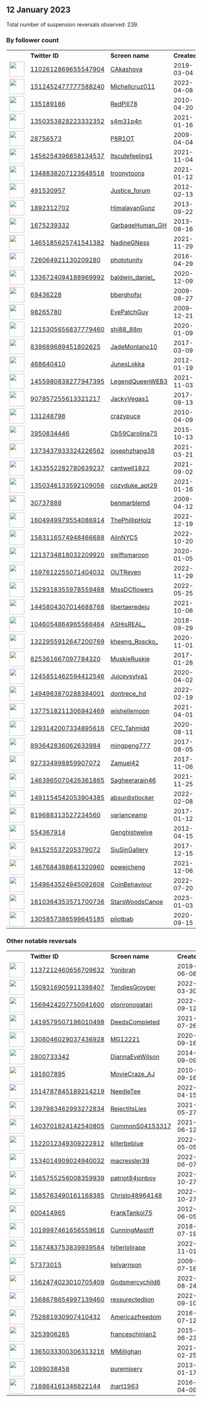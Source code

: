 
## 12 January 2023
Total number of suspension reversals observed: 239.

### By follower count
<table><tr><th></th><th align="left">Twitter ID</th><th align="left">Screen name</th>
<th align="left">Created</th><th align="left">Status</th><th align="left">Suspended</th><th align="left">Followers</th>
<tr><td><a href="https://pbs.twimg.com/profile_images/1612905780591599622/gTw3ieX8_normal.jpg"><img src="https://pbs.twimg.com/profile_images/1612905780591599622/gTw3ieX8_normal.jpg" width="40px" height="40px" align="center"/></a></td><td><a href="https://twitter.com/intent/user?user_id=1102612869655547904">1102612869655547904</a></td><td><a href="https://twitter.com/CAkashova">CAkashova</a></td><td>2019-03-04</td><td align="center"></td><td>2023-01-05</td><td>192925</td></tr>
<tr><td><a href="https://pbs.twimg.com/profile_images/1519097044899713026/CMVd786G_normal.jpg"><img src="https://pbs.twimg.com/profile_images/1519097044899713026/CMVd786G_normal.jpg" width="40px" height="40px" align="center"/></a></td><td><a href="https://twitter.com/intent/user?user_id=1512452477777588240">1512452477777588240</a></td><td><a href="https://twitter.com/Michellcruz011">Michellcruz011</a></td><td>2022-04-08</td><td align="center"></td><td>2022-12-29</td><td>110321</td></tr>
<tr><td><a href="https://pbs.twimg.com/profile_images/1613538737878700032/CauPIvGI_normal.jpg"><img src="https://pbs.twimg.com/profile_images/1613538737878700032/CauPIvGI_normal.jpg" width="40px" height="40px" align="center"/></a></td><td><a href="https://twitter.com/intent/user?user_id=135189186">135189186</a></td><td><a href="https://twitter.com/RedPill78">RedPill78</a></td><td>2010-04-20</td><td align="center"></td><td></td><td>92931</td></tr>
<tr><td><a href="https://pbs.twimg.com/profile_images/1529675700772302848/uXtYNx_v_normal.jpg"><img src="https://pbs.twimg.com/profile_images/1529675700772302848/uXtYNx_v_normal.jpg" width="40px" height="40px" align="center"/></a></td><td><a href="https://twitter.com/intent/user?user_id=1350353828223332352">1350353828223332352</a></td><td><a href="https://twitter.com/s4m31p4n">s4m31p4n</a></td><td>2021-01-16</td><td align="center"></td><td>2023-01-04</td><td>72130</td></tr>
<tr><td><a href="https://pbs.twimg.com/profile_images/1613556460662800384/5gPVBOvC_normal.jpg"><img src="https://pbs.twimg.com/profile_images/1613556460662800384/5gPVBOvC_normal.jpg" width="40px" height="40px" align="center"/></a></td><td><a href="https://twitter.com/intent/user?user_id=28756573">28756573</a></td><td><a href="https://twitter.com/P8R1OT">P8R1OT</a></td><td>2009-04-04</td><td align="center"></td><td></td><td>69504</td></tr>
<tr><td><a href="https://pbs.twimg.com/profile_images/1456254880536883209/xfqPfj37_normal.jpg"><img src="https://pbs.twimg.com/profile_images/1456254880536883209/xfqPfj37_normal.jpg" width="40px" height="40px" align="center"/></a></td><td><a href="https://twitter.com/intent/user?user_id=1456254396858134537">1456254396858134537</a></td><td><a href="https://twitter.com/Itscutefeeling1">Itscutefeeling1</a></td><td>2021-11-04</td><td align="center"></td><td>2022-12-17</td><td>59243</td></tr>
<tr><td><a href="https://pbs.twimg.com/profile_images/1631676327819640833/bG37ujaS_normal.png"><img src="https://pbs.twimg.com/profile_images/1631676327819640833/bG37ujaS_normal.png" width="40px" height="40px" align="center"/></a></td><td><a href="https://twitter.com/intent/user?user_id=1348838207123648518">1348838207123648518</a></td><td><a href="https://twitter.com/troonytoons">troonytoons</a></td><td>2021-01-12</td><td align="center">🚫</td><td>2023-01-12</td><td>58115</td></tr>
<tr><td><a href="https://pbs.twimg.com/profile_images/1134446093566169089/o_iTNi7K_normal.jpg"><img src="https://pbs.twimg.com/profile_images/1134446093566169089/o_iTNi7K_normal.jpg" width="40px" height="40px" align="center"/></a></td><td><a href="https://twitter.com/intent/user?user_id=491530957">491530957</a></td><td><a href="https://twitter.com/Justice_forum">Justice_forum</a></td><td>2012-02-13</td><td align="center"></td><td>2022-12-27</td><td>47999</td></tr>
<tr><td><a href="https://pbs.twimg.com/profile_images/1522159963614941186/A1pTHSwd_normal.jpg"><img src="https://pbs.twimg.com/profile_images/1522159963614941186/A1pTHSwd_normal.jpg" width="40px" height="40px" align="center"/></a></td><td><a href="https://twitter.com/intent/user?user_id=1892312702">1892312702</a></td><td><a href="https://twitter.com/HimalayanGunz">HimalayanGunz</a></td><td>2013-09-22</td><td align="center"></td><td>2023-01-04</td><td>34370</td></tr>
<tr><td><a href="https://pbs.twimg.com/profile_images/1049531025989062657/I0Iuajce_normal.jpg"><img src="https://pbs.twimg.com/profile_images/1049531025989062657/I0Iuajce_normal.jpg" width="40px" height="40px" align="center"/></a></td><td><a href="https://twitter.com/intent/user?user_id=1675239332">1675239332</a></td><td><a href="https://twitter.com/GarbageHuman_GH">GarbageHuman_GH</a></td><td>2013-08-16</td><td align="center"></td><td></td><td>29182</td></tr>
<tr><td><a href="https://pbs.twimg.com/profile_images/1465186808208113667/A-rq-bUb_normal.jpg"><img src="https://pbs.twimg.com/profile_images/1465186808208113667/A-rq-bUb_normal.jpg" width="40px" height="40px" align="center"/></a></td><td><a href="https://twitter.com/intent/user?user_id=1465185625741541382">1465185625741541382</a></td><td><a href="https://twitter.com/NadineGNess">NadineGNess</a></td><td>2021-11-29</td><td align="center"></td><td>2023-01-11</td><td>27483</td></tr>
<tr><td><a href="https://pbs.twimg.com/profile_images/726153395829112833/BfOPi-Ee_normal.jpg"><img src="https://pbs.twimg.com/profile_images/726153395829112833/BfOPi-Ee_normal.jpg" width="40px" height="40px" align="center"/></a></td><td><a href="https://twitter.com/intent/user?user_id=726064921130209280">726064921130209280</a></td><td><a href="https://twitter.com/phototunity">phototunity</a></td><td>2016-04-29</td><td align="center"></td><td>2023-01-07</td><td>26335</td></tr>
<tr><td><a href="https://pbs.twimg.com/profile_images/1606330681100865537/lxfqTEHv_normal.jpg"><img src="https://pbs.twimg.com/profile_images/1606330681100865537/lxfqTEHv_normal.jpg" width="40px" height="40px" align="center"/></a></td><td><a href="https://twitter.com/intent/user?user_id=1336724094188969992">1336724094188969992</a></td><td><a href="https://twitter.com/baldwin_daniel_">baldwin_daniel_</a></td><td>2020-12-09</td><td align="center"></td><td>2023-01-11</td><td>14768</td></tr>
<tr><td><a href="https://pbs.twimg.com/profile_images/831325029090471936/uzyJ10CI_normal.jpg"><img src="https://pbs.twimg.com/profile_images/831325029090471936/uzyJ10CI_normal.jpg" width="40px" height="40px" align="center"/></a></td><td><a href="https://twitter.com/intent/user?user_id=69436228">69436228</a></td><td><a href="https://twitter.com/bberghofsr">bberghofsr</a></td><td>2009-08-27</td><td align="center"></td><td></td><td>13370</td></tr>
<tr><td><a href="https://pbs.twimg.com/profile_images/570639372760793088/yKd-nHpt_normal.jpeg"><img src="https://pbs.twimg.com/profile_images/570639372760793088/yKd-nHpt_normal.jpeg" width="40px" height="40px" align="center"/></a></td><td><a href="https://twitter.com/intent/user?user_id=98265780">98265780</a></td><td><a href="https://twitter.com/EyePatchGuy">EyePatchGuy</a></td><td>2009-12-21</td><td align="center"></td><td>2023-01-06</td><td>11571</td></tr>
<tr><td><a href="https://pbs.twimg.com/profile_images/1621918976535154690/ecaLXXpC_normal.jpg"><img src="https://pbs.twimg.com/profile_images/1621918976535154690/ecaLXXpC_normal.jpg" width="40px" height="40px" align="center"/></a></td><td><a href="https://twitter.com/intent/user?user_id=1215305656837779460">1215305656837779460</a></td><td><a href="https://twitter.com/shi88_88m">shi88_88m</a></td><td>2020-01-09</td><td align="center"></td><td>2022-12-01</td><td>11330</td></tr>
<tr><td><a href="https://pbs.twimg.com/profile_images/1569695832492101635/FMAGklNV_normal.jpg"><img src="https://pbs.twimg.com/profile_images/1569695832492101635/FMAGklNV_normal.jpg" width="40px" height="40px" align="center"/></a></td><td><a href="https://twitter.com/intent/user?user_id=839689689451802625">839689689451802625</a></td><td><a href="https://twitter.com/JadeMontano10">JadeMontano10</a></td><td>2017-03-09</td><td align="center"></td><td>2023-01-11</td><td>9828</td></tr>
<tr><td><a href="https://pbs.twimg.com/profile_images/1135902201468133376/_NnvJlac_normal.png"><img src="https://pbs.twimg.com/profile_images/1135902201468133376/_NnvJlac_normal.png" width="40px" height="40px" align="center"/></a></td><td><a href="https://twitter.com/intent/user?user_id=468640410">468640410</a></td><td><a href="https://twitter.com/JunesLokka">JunesLokka</a></td><td>2012-01-19</td><td align="center"></td><td></td><td>7375</td></tr>
<tr><td><a href="https://pbs.twimg.com/profile_images/1637087193540993025/_9jpX8ZD_normal.jpg"><img src="https://pbs.twimg.com/profile_images/1637087193540993025/_9jpX8ZD_normal.jpg" width="40px" height="40px" align="center"/></a></td><td><a href="https://twitter.com/intent/user?user_id=1455980838277947395">1455980838277947395</a></td><td><a href="https://twitter.com/LegendQueenWEB3">LegendQueenWEB3</a></td><td>2021-11-03</td><td align="center"></td><td>2022-12-30</td><td>6910</td></tr>
<tr><td><a href="https://pbs.twimg.com/profile_images/1216458947311222785/SeJla8M3_normal.jpg"><img src="https://pbs.twimg.com/profile_images/1216458947311222785/SeJla8M3_normal.jpg" width="40px" height="40px" align="center"/></a></td><td><a href="https://twitter.com/intent/user?user_id=907857255613321217">907857255613321217</a></td><td><a href="https://twitter.com/JackyVegas1">JackyVegas1</a></td><td>2017-09-13</td><td align="center"></td><td></td><td>6447</td></tr>
<tr><td><a href="https://pbs.twimg.com/profile_images/1481023021783842819/r3z6g-IJ_normal.jpg"><img src="https://pbs.twimg.com/profile_images/1481023021783842819/r3z6g-IJ_normal.jpg" width="40px" height="40px" align="center"/></a></td><td><a href="https://twitter.com/intent/user?user_id=131248798">131248798</a></td><td><a href="https://twitter.com/crazypuce">crazypuce</a></td><td>2010-04-09</td><td align="center"></td><td>2022-12-20</td><td>6377</td></tr>
<tr><td><a href="https://pbs.twimg.com/profile_images/1103436852386848768/QVRS4kP7_normal.jpg"><img src="https://pbs.twimg.com/profile_images/1103436852386848768/QVRS4kP7_normal.jpg" width="40px" height="40px" align="center"/></a></td><td><a href="https://twitter.com/intent/user?user_id=3950834446">3950834446</a></td><td><a href="https://twitter.com/Cb59Carolina75">Cb59Carolina75</a></td><td>2015-10-13</td><td align="center"></td><td></td><td>6038</td></tr>
<tr><td><a href="https://pbs.twimg.com/profile_images/1422374281783267329/OIUP40jX_normal.jpg"><img src="https://pbs.twimg.com/profile_images/1422374281783267329/OIUP40jX_normal.jpg" width="40px" height="40px" align="center"/></a></td><td><a href="https://twitter.com/intent/user?user_id=1373437933324226562">1373437933324226562</a></td><td><a href="https://twitter.com/josephzhang38">josephzhang38</a></td><td>2021-03-21</td><td align="center"></td><td></td><td>5461</td></tr>
<tr><td><a href="https://pbs.twimg.com/profile_images/1598936439315726336/-o1uXVwx_normal.jpg"><img src="https://pbs.twimg.com/profile_images/1598936439315726336/-o1uXVwx_normal.jpg" width="40px" height="40px" align="center"/></a></td><td><a href="https://twitter.com/intent/user?user_id=1433552282780639237">1433552282780639237</a></td><td><a href="https://twitter.com/cantwell1822">cantwell1822</a></td><td>2021-09-02</td><td align="center"></td><td>2022-12-26</td><td>5318</td></tr>
<tr><td><a href="https://pbs.twimg.com/profile_images/1558470335086743553/qN-Y2GHv_normal.jpg"><img src="https://pbs.twimg.com/profile_images/1558470335086743553/qN-Y2GHv_normal.jpg" width="40px" height="40px" align="center"/></a></td><td><a href="https://twitter.com/intent/user?user_id=1350346133592109056">1350346133592109056</a></td><td><a href="https://twitter.com/cozyduke_apt29">cozyduke_apt29</a></td><td>2021-01-16</td><td align="center"></td><td>2023-01-06</td><td>5148</td></tr>
<tr><td><a href="https://pbs.twimg.com/profile_images/1610689484114300928/jR5FBMAN_normal.jpg"><img src="https://pbs.twimg.com/profile_images/1610689484114300928/jR5FBMAN_normal.jpg" width="40px" height="40px" align="center"/></a></td><td><a href="https://twitter.com/intent/user?user_id=30737888">30737888</a></td><td><a href="https://twitter.com/benmarblemd">benmarblemd</a></td><td>2009-04-12</td><td align="center">🚫</td><td>2023-01-05</td><td>4942</td></tr>
<tr><td><a href="https://pbs.twimg.com/profile_images/1629999369171632128/8Bfcg0ce_normal.jpg"><img src="https://pbs.twimg.com/profile_images/1629999369171632128/8Bfcg0ce_normal.jpg" width="40px" height="40px" align="center"/></a></td><td><a href="https://twitter.com/intent/user?user_id=1604949979554086914">1604949979554086914</a></td><td><a href="https://twitter.com/ThePhillipHolz">ThePhillipHolz</a></td><td>2022-12-19</td><td align="center"></td><td>2023-01-05</td><td>4117</td></tr>
<tr><td><a href="https://pbs.twimg.com/profile_images/1583116871372623873/m-APEx4k_normal.jpg"><img src="https://pbs.twimg.com/profile_images/1583116871372623873/m-APEx4k_normal.jpg" width="40px" height="40px" align="center"/></a></td><td><a href="https://twitter.com/intent/user?user_id=1583116574948466688">1583116574948466688</a></td><td><a href="https://twitter.com/AlinNYC5">AlinNYC5</a></td><td>2022-10-20</td><td align="center"></td><td>2023-01-07</td><td>3762</td></tr>
<tr><td><a href="https://pbs.twimg.com/profile_images/1578380291554439171/wnjl2cwx_normal.jpg"><img src="https://pbs.twimg.com/profile_images/1578380291554439171/wnjl2cwx_normal.jpg" width="40px" height="40px" align="center"/></a></td><td><a href="https://twitter.com/intent/user?user_id=1213734818032209920">1213734818032209920</a></td><td><a href="https://twitter.com/swiftsmaroon">swiftsmaroon</a></td><td>2020-01-05</td><td align="center"></td><td>2023-01-07</td><td>3579</td></tr>
<tr><td><a href="https://pbs.twimg.com/profile_images/1628529641928400900/kjw3Wplz_normal.jpg"><img src="https://pbs.twimg.com/profile_images/1628529641928400900/kjw3Wplz_normal.jpg" width="40px" height="40px" align="center"/></a></td><td><a href="https://twitter.com/intent/user?user_id=1597612255071404032">1597612255071404032</a></td><td><a href="https://twitter.com/OUTReven">OUTReven</a></td><td>2022-11-29</td><td align="center">🔒</td><td>2023-01-08</td><td>3376</td></tr>
<tr><td><a href="https://pbs.twimg.com/profile_images/1635475794595135488/jy1KC-Ct_normal.jpg"><img src="https://pbs.twimg.com/profile_images/1635475794595135488/jy1KC-Ct_normal.jpg" width="40px" height="40px" align="center"/></a></td><td><a href="https://twitter.com/intent/user?user_id=1529318355978559488">1529318355978559488</a></td><td><a href="https://twitter.com/MissDCflowers">MissDCflowers</a></td><td>2022-05-25</td><td align="center"></td><td>2023-01-07</td><td>3249</td></tr>
<tr><td><a href="https://pbs.twimg.com/profile_images/1445805046990581760/qntyHCrg_normal.jpg"><img src="https://pbs.twimg.com/profile_images/1445805046990581760/qntyHCrg_normal.jpg" width="40px" height="40px" align="center"/></a></td><td><a href="https://twitter.com/intent/user?user_id=1445804307014688768">1445804307014688768</a></td><td><a href="https://twitter.com/libertaeredeju">libertaeredeju</a></td><td>2021-10-06</td><td align="center"></td><td>2023-01-07</td><td>3241</td></tr>
<tr><td><a href="https://pbs.twimg.com/profile_images/1633179703770075137/pm0Lm4s9_normal.jpg"><img src="https://pbs.twimg.com/profile_images/1633179703770075137/pm0Lm4s9_normal.jpg" width="40px" height="40px" align="center"/></a></td><td><a href="https://twitter.com/intent/user?user_id=1046054864965566464">1046054864965566464</a></td><td><a href="https://twitter.com/ASHisREAL_">ASHisREAL_</a></td><td>2018-09-29</td><td align="center"></td><td>2022-05-14</td><td>3174</td></tr>
<tr><td><a href="https://pbs.twimg.com/profile_images/1607103044470153218/kYBud6CG_normal.jpg"><img src="https://pbs.twimg.com/profile_images/1607103044470153218/kYBud6CG_normal.jpg" width="40px" height="40px" align="center"/></a></td><td><a href="https://twitter.com/intent/user?user_id=1322955912647200769">1322955912647200769</a></td><td><a href="https://twitter.com/kheeng_Roscko_">kheeng_Roscko_</a></td><td>2020-11-01</td><td align="center"></td><td>2023-01-07</td><td>3167</td></tr>
<tr><td><a href="https://pbs.twimg.com/profile_images/829906046537854977/6zvjzbLY_normal.jpg"><img src="https://pbs.twimg.com/profile_images/829906046537854977/6zvjzbLY_normal.jpg" width="40px" height="40px" align="center"/></a></td><td><a href="https://twitter.com/intent/user?user_id=825361667097784320">825361667097784320</a></td><td><a href="https://twitter.com/MuskieRuskie">MuskieRuskie</a></td><td>2017-01-28</td><td align="center"></td><td>2022-10-25</td><td>3144</td></tr>
<tr><td><a href="https://pbs.twimg.com/profile_images/1623242934022811650/qxONDq_Z_normal.jpg"><img src="https://pbs.twimg.com/profile_images/1623242934022811650/qxONDq_Z_normal.jpg" width="40px" height="40px" align="center"/></a></td><td><a href="https://twitter.com/intent/user?user_id=1245851462594412546">1245851462594412546</a></td><td><a href="https://twitter.com/Juiceysylva1">Juiceysylva1</a></td><td>2020-04-02</td><td align="center"></td><td>2022-12-26</td><td>2985</td></tr>
<tr><td><a href="https://pbs.twimg.com/profile_images/1627319963437629446/RnjE3ZQS_normal.jpg"><img src="https://pbs.twimg.com/profile_images/1627319963437629446/RnjE3ZQS_normal.jpg" width="40px" height="40px" align="center"/></a></td><td><a href="https://twitter.com/intent/user?user_id=1494963870288384001">1494963870288384001</a></td><td><a href="https://twitter.com/dontrece_hd">dontrece_hd</a></td><td>2022-02-19</td><td align="center"></td><td>2023-01-07</td><td>2834</td></tr>
<tr><td><a href="https://pbs.twimg.com/profile_images/1619100717893165057/Bcfe20N-_normal.jpg"><img src="https://pbs.twimg.com/profile_images/1619100717893165057/Bcfe20N-_normal.jpg" width="40px" height="40px" align="center"/></a></td><td><a href="https://twitter.com/intent/user?user_id=1377518211306942469">1377518211306942469</a></td><td><a href="https://twitter.com/wishellemoon">wishellemoon</a></td><td>2021-04-01</td><td align="center"></td><td>2023-01-08</td><td>2663</td></tr>
<tr><td><a href="https://pbs.twimg.com/profile_images/1616807753871405059/MMqkWXj0_normal.jpg"><img src="https://pbs.twimg.com/profile_images/1616807753871405059/MMqkWXj0_normal.jpg" width="40px" height="40px" align="center"/></a></td><td><a href="https://twitter.com/intent/user?user_id=1293142007334895616">1293142007334895616</a></td><td><a href="https://twitter.com/CFC_Tahmidd">CFC_Tahmidd</a></td><td>2020-08-11</td><td align="center"></td><td>2022-12-12</td><td>2631</td></tr>
<tr><td><a href="https://pbs.twimg.com/profile_images/1616239916056477696/rWsdngnu_normal.jpg"><img src="https://pbs.twimg.com/profile_images/1616239916056477696/rWsdngnu_normal.jpg" width="40px" height="40px" align="center"/></a></td><td><a href="https://twitter.com/intent/user?user_id=893642836062633984">893642836062633984</a></td><td><a href="https://twitter.com/mingpeng777">mingpeng777</a></td><td>2017-08-05</td><td align="center"></td><td>2023-01-11</td><td>2630</td></tr>
<tr><td><a href="https://pbs.twimg.com/profile_images/1374448584226004993/II52dTw-_normal.jpg"><img src="https://pbs.twimg.com/profile_images/1374448584226004993/II52dTw-_normal.jpg" width="40px" height="40px" align="center"/></a></td><td><a href="https://twitter.com/intent/user?user_id=927334998859907072">927334998859907072</a></td><td><a href="https://twitter.com/Zamuel42">Zamuel42</a></td><td>2017-11-06</td><td align="center"></td><td>2022-09-27</td><td>2381</td></tr>
<tr><td><a href="https://pbs.twimg.com/profile_images/1624275324933443584/Csa6DxxQ_normal.jpg"><img src="https://pbs.twimg.com/profile_images/1624275324933443584/Csa6DxxQ_normal.jpg" width="40px" height="40px" align="center"/></a></td><td><a href="https://twitter.com/intent/user?user_id=1463965070426361865">1463965070426361865</a></td><td><a href="https://twitter.com/Sagheerarain46">Sagheerarain46</a></td><td>2021-11-25</td><td align="center"></td><td>2022-12-06</td><td>2302</td></tr>
<tr><td><a href="https://pbs.twimg.com/profile_images/1594929823826456576/JrQcum1G_normal.jpg"><img src="https://pbs.twimg.com/profile_images/1594929823826456576/JrQcum1G_normal.jpg" width="40px" height="40px" align="center"/></a></td><td><a href="https://twitter.com/intent/user?user_id=1491154542053904385">1491154542053904385</a></td><td><a href="https://twitter.com/absurdistlocker">absurdistlocker</a></td><td>2022-02-08</td><td align="center"></td><td>2023-01-07</td><td>2016</td></tr>
<tr><td><a href="https://pbs.twimg.com/profile_images/1616157204502937615/xwpkaNxz_normal.jpg"><img src="https://pbs.twimg.com/profile_images/1616157204502937615/xwpkaNxz_normal.jpg" width="40px" height="40px" align="center"/></a></td><td><a href="https://twitter.com/intent/user?user_id=819688313527234560">819688313527234560</a></td><td><a href="https://twitter.com/varianceamp">varianceamp</a></td><td>2017-01-12</td><td align="center"></td><td>2022-10-22</td><td>1948</td></tr>
<tr><td><a href="https://pbs.twimg.com/profile_images/1206425449859092480/IdmFHQir_normal.jpg"><img src="https://pbs.twimg.com/profile_images/1206425449859092480/IdmFHQir_normal.jpg" width="40px" height="40px" align="center"/></a></td><td><a href="https://twitter.com/intent/user?user_id=554367914">554367914</a></td><td><a href="https://twitter.com/Genghistwelve">Genghistwelve</a></td><td>2012-04-15</td><td align="center"></td><td></td><td>1815</td></tr>
<tr><td><a href="https://pbs.twimg.com/profile_images/941541690115989504/xszxWqzJ_normal.jpg"><img src="https://pbs.twimg.com/profile_images/941541690115989504/xszxWqzJ_normal.jpg" width="40px" height="40px" align="center"/></a></td><td><a href="https://twitter.com/intent/user?user_id=941525537205379072">941525537205379072</a></td><td><a href="https://twitter.com/SiuSinGallery">SiuSinGallery</a></td><td>2017-12-15</td><td align="center"></td><td></td><td>1784</td></tr>
<tr><td><a href="https://pbs.twimg.com/profile_images/1636008000023564289/ISV758Ax_normal.jpg"><img src="https://pbs.twimg.com/profile_images/1636008000023564289/ISV758Ax_normal.jpg" width="40px" height="40px" align="center"/></a></td><td><a href="https://twitter.com/intent/user?user_id=1467684388641320960">1467684388641320960</a></td><td><a href="https://twitter.com/poweicheng">poweicheng</a></td><td>2021-12-06</td><td align="center"></td><td>2023-01-07</td><td>1732</td></tr>
<tr><td><a href="https://pbs.twimg.com/profile_images/1584215187258736640/f8dsiu0N_normal.jpg"><img src="https://pbs.twimg.com/profile_images/1584215187258736640/f8dsiu0N_normal.jpg" width="40px" height="40px" align="center"/></a></td><td><a href="https://twitter.com/intent/user?user_id=1549643524945092608">1549643524945092608</a></td><td><a href="https://twitter.com/CoinBehaviour">CoinBehaviour</a></td><td>2022-07-20</td><td align="center"></td><td>2023-01-07</td><td>1727</td></tr>
<tr><td><a href="https://pbs.twimg.com/profile_images/1610427365502451712/r9PK3Nsh_normal.jpg"><img src="https://pbs.twimg.com/profile_images/1610427365502451712/r9PK3Nsh_normal.jpg" width="40px" height="40px" align="center"/></a></td><td><a href="https://twitter.com/intent/user?user_id=1610364353571700736">1610364353571700736</a></td><td><a href="https://twitter.com/StarsWoodsCanoe">StarsWoodsCanoe</a></td><td>2023-01-03</td><td align="center"></td><td>2023-01-11</td><td>1700</td></tr>
<tr><td><a href="https://pbs.twimg.com/profile_images/1516460914731630592/8T9KH8-6_normal.jpg"><img src="https://pbs.twimg.com/profile_images/1516460914731630592/8T9KH8-6_normal.jpg" width="40px" height="40px" align="center"/></a></td><td><a href="https://twitter.com/intent/user?user_id=1305857386599645185">1305857386599645185</a></td><td><a href="https://twitter.com/pilotbab">pilotbab</a></td><td>2020-09-15</td><td align="center"></td><td>2022-12-12</td><td>1637</td></tr>
</table>

### Other notable reversals
<table><tr><th></th><th align="left">Twitter ID</th><th align="left">Screen name</th>
<th align="left">Created</th><th align="left">Status</th><th align="left">Suspended</th><th align="left">Followers</th>
<tr><td><a href="https://pbs.twimg.com/profile_images/1607911482053861376/S0wYuAKU_normal.jpg"><img src="https://pbs.twimg.com/profile_images/1607911482053861376/S0wYuAKU_normal.jpg" width="40px" height="40px" align="center"/></a></td><td><a href="https://twitter.com/intent/user?user_id=1137212460656709632">1137212460656709632</a></td><td><a href="https://twitter.com/Yonibrah">Yonibrah</a></td><td>2019-06-08</td><td align="center">🔒</td><td>2023-01-08</td><td>1388</td></tr>
<tr><td><a href="https://pbs.twimg.com/profile_images/1543005113983320066/9KoG1tuq_normal.jpg"><img src="https://pbs.twimg.com/profile_images/1543005113983320066/9KoG1tuq_normal.jpg" width="40px" height="40px" align="center"/></a></td><td><a href="https://twitter.com/intent/user?user_id=1509316905911398407">1509316905911398407</a></td><td><a href="https://twitter.com/TendiesGroyper">TendiesGroyper</a></td><td>2022-03-30</td><td align="center"></td><td>2023-01-08</td><td>149</td></tr>
<tr><td><a href="https://pbs.twimg.com/profile_images/1590483002538221568/MWC6p4b__normal.jpg"><img src="https://pbs.twimg.com/profile_images/1590483002538221568/MWC6p4b__normal.jpg" width="40px" height="40px" align="center"/></a></td><td><a href="https://twitter.com/intent/user?user_id=1569424207750041600">1569424207750041600</a></td><td><a href="https://twitter.com/otorironogatari">otorironogatari</a></td><td>2022-09-12</td><td align="center"></td><td>2023-01-08</td><td>578</td></tr>
<tr><td><a href="https://pbs.twimg.com/profile_images/1626861845234450432/Y1YRjuxO_normal.jpg"><img src="https://pbs.twimg.com/profile_images/1626861845234450432/Y1YRjuxO_normal.jpg" width="40px" height="40px" align="center"/></a></td><td><a href="https://twitter.com/intent/user?user_id=1419579507196010498">1419579507196010498</a></td><td><a href="https://twitter.com/DeedsCompleted">DeedsCompleted</a></td><td>2021-07-26</td><td align="center"></td><td>2022-12-11</td><td>195</td></tr>
<tr><td><a href="https://pbs.twimg.com/profile_images/1631327518463598592/ZmWqmlHH_normal.jpg"><img src="https://pbs.twimg.com/profile_images/1631327518463598592/ZmWqmlHH_normal.jpg" width="40px" height="40px" align="center"/></a></td><td><a href="https://twitter.com/intent/user?user_id=1306046029037436928">1306046029037436928</a></td><td><a href="https://twitter.com/MG12221">MG12221</a></td><td>2020-09-16</td><td align="center"></td><td>2023-01-11</td><td>192</td></tr>
<tr><td><a href="https://pbs.twimg.com/profile_images/1502032519327363072/9NOJeXiN_normal.jpg"><img src="https://pbs.twimg.com/profile_images/1502032519327363072/9NOJeXiN_normal.jpg" width="40px" height="40px" align="center"/></a></td><td><a href="https://twitter.com/intent/user?user_id=2800733342">2800733342</a></td><td><a href="https://twitter.com/DiannaEveWilson">DiannaEveWilson</a></td><td>2014-09-09</td><td align="center"></td><td>2022-12-13</td><td>273</td></tr>
<tr><td><a href="https://pbs.twimg.com/profile_images/1501299181117345793/x0MorQJt_normal.jpg"><img src="https://pbs.twimg.com/profile_images/1501299181117345793/x0MorQJt_normal.jpg" width="40px" height="40px" align="center"/></a></td><td><a href="https://twitter.com/intent/user?user_id=191607895">191607895</a></td><td><a href="https://twitter.com/MovieCraze_AJ">MovieCraze_AJ</a></td><td>2010-09-16</td><td align="center">🔒</td><td>2023-01-01</td><td>224</td></tr>
<tr><td><a href="https://pbs.twimg.com/profile_images/1582401488730595328/4Jvxwgcv_normal.jpg"><img src="https://pbs.twimg.com/profile_images/1582401488730595328/4Jvxwgcv_normal.jpg" width="40px" height="40px" align="center"/></a></td><td><a href="https://twitter.com/intent/user?user_id=1514787845189214219">1514787845189214219</a></td><td><a href="https://twitter.com/NeedleTee">NeedleTee</a></td><td>2022-04-15</td><td align="center"></td><td>2022-12-28</td><td>763</td></tr>
<tr><td><a href="https://pbs.twimg.com/profile_images/1398110312612515843/w_-OCbMw_normal.jpg"><img src="https://pbs.twimg.com/profile_images/1398110312612515843/w_-OCbMw_normal.jpg" width="40px" height="40px" align="center"/></a></td><td><a href="https://twitter.com/intent/user?user_id=1397983462993272834">1397983462993272834</a></td><td><a href="https://twitter.com/RejectItsLies">RejectItsLies</a></td><td>2021-05-27</td><td align="center"></td><td>2023-01-08</td><td>326</td></tr>
<tr><td><a href="https://pbs.twimg.com/profile_images/1458675401077657607/yfviLBOZ_normal.jpg"><img src="https://pbs.twimg.com/profile_images/1458675401077657607/yfviLBOZ_normal.jpg" width="40px" height="40px" align="center"/></a></td><td><a href="https://twitter.com/intent/user?user_id=1403701824142540805">1403701824142540805</a></td><td><a href="https://twitter.com/CommonS04153317">CommonS04153317</a></td><td>2021-06-12</td><td align="center"></td><td>2023-01-08</td><td>531</td></tr>
<tr><td><a href="https://pbs.twimg.com/profile_images/1547872578227687424/nTDwaDAw_normal.jpg"><img src="https://pbs.twimg.com/profile_images/1547872578227687424/nTDwaDAw_normal.jpg" width="40px" height="40px" align="center"/></a></td><td><a href="https://twitter.com/intent/user?user_id=1522012349309222912">1522012349309222912</a></td><td><a href="https://twitter.com/killerbeblue">killerbeblue</a></td><td>2022-05-05</td><td align="center"></td><td>2022-12-24</td><td>138</td></tr>
<tr><td><a href="https://pbs.twimg.com/profile_images/1534014978998407169/xLgZVEll_normal.jpg"><img src="https://pbs.twimg.com/profile_images/1534014978998407169/xLgZVEll_normal.jpg" width="40px" height="40px" align="center"/></a></td><td><a href="https://twitter.com/intent/user?user_id=1534014909024940032">1534014909024940032</a></td><td><a href="https://twitter.com/macressler39">macressler39</a></td><td>2022-06-07</td><td align="center"></td><td>2023-01-07</td><td>738</td></tr>
<tr><td><a href="https://pbs.twimg.com/profile_images/1613574325625393152/JTdNT-qI_normal.jpg"><img src="https://pbs.twimg.com/profile_images/1613574325625393152/JTdNT-qI_normal.jpg" width="40px" height="40px" align="center"/></a></td><td><a href="https://twitter.com/intent/user?user_id=1585755256008359939">1585755256008359939</a></td><td><a href="https://twitter.com/patriot84jonboy">patriot84jonboy</a></td><td>2022-10-27</td><td align="center">👋</td><td>2023-01-09</td><td>432</td></tr>
<tr><td><a href="https://pbs.twimg.com/profile_images/1597037059667025923/L3H9pllM_normal.jpg"><img src="https://pbs.twimg.com/profile_images/1597037059667025923/L3H9pllM_normal.jpg" width="40px" height="40px" align="center"/></a></td><td><a href="https://twitter.com/intent/user?user_id=1585763490161168385">1585763490161168385</a></td><td><a href="https://twitter.com/Christo48964148">Christo48964148</a></td><td>2022-10-27</td><td align="center">👋</td><td>2022-12-16</td><td>1146</td></tr>
<tr><td><a href="https://pbs.twimg.com/profile_images/1551657401849364480/nzosvdwe_normal.jpg"><img src="https://pbs.twimg.com/profile_images/1551657401849364480/nzosvdwe_normal.jpg" width="40px" height="40px" align="center"/></a></td><td><a href="https://twitter.com/intent/user?user_id=600414965">600414965</a></td><td><a href="https://twitter.com/FrankTankol75">FrankTankol75</a></td><td>2012-06-05</td><td align="center"></td><td>2022-11-29</td><td>38</td></tr>
<tr><td><a href="https://pbs.twimg.com/profile_images/1023347942575484928/Mdw8c5yS_normal.jpg"><img src="https://pbs.twimg.com/profile_images/1023347942575484928/Mdw8c5yS_normal.jpg" width="40px" height="40px" align="center"/></a></td><td><a href="https://twitter.com/intent/user?user_id=1019997461656559616">1019997461656559616</a></td><td><a href="https://twitter.com/CunningMastiff">CunningMastiff</a></td><td>2018-07-19</td><td align="center"></td><td>2023-01-10</td><td>299</td></tr>
<tr><td><a href="https://pbs.twimg.com/profile_images/1618608875170631680/R6g0aViE_normal.jpg"><img src="https://pbs.twimg.com/profile_images/1618608875170631680/R6g0aViE_normal.jpg" width="40px" height="40px" align="center"/></a></td><td><a href="https://twitter.com/intent/user?user_id=1587483753839939584">1587483753839939584</a></td><td><a href="https://twitter.com/hitlerlolirape">hitlerlolirape</a></td><td>2022-11-01</td><td align="center">🚫</td><td>2023-01-10</td><td>1039</td></tr>
<tr><td><a href="https://abs.twimg.com/sticky/default_profile_images/default_profile_normal.png"><img src="https://abs.twimg.com/sticky/default_profile_images/default_profile_normal.png" width="40px" height="40px" align="center"/></a></td><td><a href="https://twitter.com/intent/user?user_id=57373015">57373015</a></td><td><a href="https://twitter.com/kelvarnson">kelvarnson</a></td><td>2009-07-16</td><td align="center"></td><td>2023-01-11</td><td>87</td></tr>
<tr><td><a href="https://pbs.twimg.com/profile_images/1562474462439694336/44WjYAAX_normal.jpg"><img src="https://pbs.twimg.com/profile_images/1562474462439694336/44WjYAAX_normal.jpg" width="40px" height="40px" align="center"/></a></td><td><a href="https://twitter.com/intent/user?user_id=1562474023010705409">1562474023010705409</a></td><td><a href="https://twitter.com/Godsmercychild6">Godsmercychild6</a></td><td>2022-08-24</td><td align="center"></td><td>2022-12-16</td><td>341</td></tr>
<tr><td><a href="https://pbs.twimg.com/profile_images/1611026467634176000/CcDLj_2B_normal.jpg"><img src="https://pbs.twimg.com/profile_images/1611026467634176000/CcDLj_2B_normal.jpg" width="40px" height="40px" align="center"/></a></td><td><a href="https://twitter.com/intent/user?user_id=1568678654997139460">1568678654997139460</a></td><td><a href="https://twitter.com/ressurectedlion">ressurectedlion</a></td><td>2022-09-10</td><td align="center">🚫</td><td>2023-01-07</td><td>450</td></tr>
<tr><td><a href="https://pbs.twimg.com/profile_images/1554919774458634240/LWSfc2Nb_normal.jpg"><img src="https://pbs.twimg.com/profile_images/1554919774458634240/LWSfc2Nb_normal.jpg" width="40px" height="40px" align="center"/></a></td><td><a href="https://twitter.com/intent/user?user_id=752681930907410432">752681930907410432</a></td><td><a href="https://twitter.com/Americazfreedom">Americazfreedom</a></td><td>2016-07-12</td><td align="center"></td><td>2023-01-07</td><td>323</td></tr>
<tr><td><a href="https://pbs.twimg.com/profile_images/1635467443047940097/GDEQGsqn_normal.jpg"><img src="https://pbs.twimg.com/profile_images/1635467443047940097/GDEQGsqn_normal.jpg" width="40px" height="40px" align="center"/></a></td><td><a href="https://twitter.com/intent/user?user_id=3253906285">3253906285</a></td><td><a href="https://twitter.com/franceschinian2">franceschinian2</a></td><td>2015-06-23</td><td align="center"></td><td>2022-12-18</td><td>513</td></tr>
<tr><td><a href="https://pbs.twimg.com/profile_images/1621636780855271424/PZ5oWK1Y_normal.jpg"><img src="https://pbs.twimg.com/profile_images/1621636780855271424/PZ5oWK1Y_normal.jpg" width="40px" height="40px" align="center"/></a></td><td><a href="https://twitter.com/intent/user?user_id=1365033300306313216">1365033300306313216</a></td><td><a href="https://twitter.com/MMillighan">MMillighan</a></td><td>2021-02-25</td><td align="center"></td><td>2023-01-07</td><td>395</td></tr>
<tr><td><a href="https://pbs.twimg.com/profile_images/1631657649866407937/PThORlU6_normal.jpg"><img src="https://pbs.twimg.com/profile_images/1631657649866407937/PThORlU6_normal.jpg" width="40px" height="40px" align="center"/></a></td><td><a href="https://twitter.com/intent/user?user_id=1099038458">1099038458</a></td><td><a href="https://twitter.com/puremisery">puremisery</a></td><td>2013-01-17</td><td align="center"></td><td>2023-01-07</td><td>176</td></tr>
<tr><td><a href="https://pbs.twimg.com/profile_images/1521582328790802433/0bK6izn2_normal.jpg"><img src="https://pbs.twimg.com/profile_images/1521582328790802433/0bK6izn2_normal.jpg" width="40px" height="40px" align="center"/></a></td><td><a href="https://twitter.com/intent/user?user_id=718864161346822144">718864161346822144</a></td><td><a href="https://twitter.com/jhart1963">jhart1963</a></td><td>2016-04-09</td><td align="center"></td><td>2023-01-08</td><td>557</td></tr>
</table>
